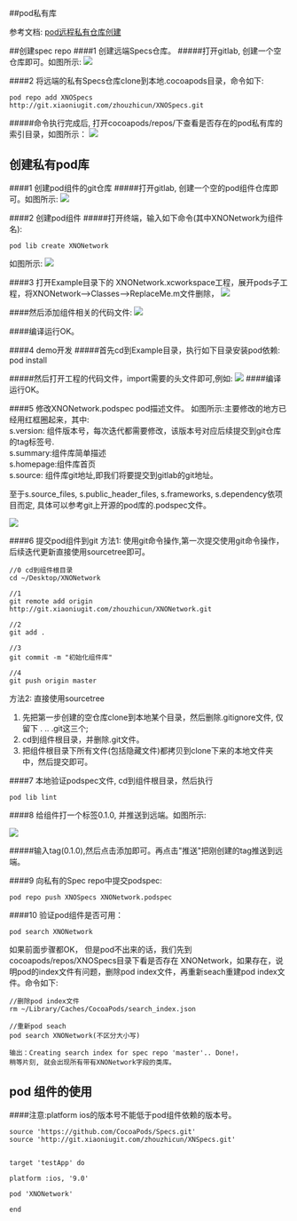 ##pod私有库

参考文档: [pod远程私有仓库创建](http://www.jianshu.com/p/7cc943ec8a18)

##创建spec repo
####1 创建远端Specs仓库。
#####打开gitlab, 创建一个空仓库即可。如图所示:
![](./image/pod_create_specs.png)

####2 将远端的私有Specs仓库clone到本地.cocoapods目录，命令如下:

	pod repo add XNOSpecs http://git.xiaoniugit.com/zhouzhicun/XNOSpecs.git
	
#####命令执行完成后, 打开cocoapods/repos/下查看是否存在的pod私有库的索引目录，如图所示：
![](./image/pod_add_specs.png)


## 创建私有pod库
####1 创建pod组件的git仓库
#####打开gitlab, 创建一个空的pod组件仓库即可。如图所示:
![](./image/Component_create_project.png)

####2 创建pod组件
#####打开终端，输入如下命令(其中XNONetwork为组件名):
	
	pod lib create XNONetwork 

如图所示:
![](./image/component_create_0.png)



####3 打开Example目录下的 XNONetwork.xcworkspace工程，展开pods子工程，将XNONetwork-->Classes-->ReplaceMe.m文件删除，
![](./image/component_create_1.png)

####然后添加组件相关的代码文件:
![](./image/component_create_2.png)

####编译运行OK。


####4 demo开发
#####首先cd到Example目录，执行如下目录安装pod依赖:
	pod install

#####然后打开工程的代码文件，import需要的头文件即可,例如:
![](./image/component_create_3.png)
####编译运行OK。



####5 修改XNONetwork.podspec pod描述文件。
如图所示:主要修改的地方已经用红框圈起来，其中:        
s.version: 组件版本号，每次迭代都需要修改，该版本号对应后续提交到git仓库的tag标签号.     
s.summary:组件库简单描述       
s.homepage:组件库首页        
s.source: 组件库git地址,即我们将要提交到gitlab的git地址。        

至于s.source\_files, s.public\_header\_files, s.frameworks, s.dependency依项目而定, 具体可以参考git上开源的pod库的.podspec文件。

![](./image/component_create_4.png)


####6 提交pod组件到git
方法1: 使用git命令操作,第一次提交使用git命令操作，后续迭代更新直接使用sourcetree即可。
	
	//0 cd到组件根目录
	cd ~/Desktop/XNONetwork

	//1
	git remote add origin http://git.xiaoniugit.com/zhouzhicun/XNONetwork.git
	
	//2
	git add .
	
	//3
	git commit -m "初始化组件库"
	
	//4
	git push origin master
	
方法2: 直接使用sourcetree
1. 先把第一步创建的空仓库clone到本地某个目录，然后删除.gitignore文件, 仅留下 . .. .git这三个;   
2. cd到组件根目录，并删除.git文件。
3. 把组件根目录下所有文件(包括隐藏文件)都拷贝到clone下来的本地文件夹中，然后提交即可。







####7 本地验证podspec文件, cd到组件根目录，然后执行
	
	pod lib lint


####8 给组件打一个标签0.1.0, 并推送到远端。如图所示:

![](./image/component_create_5.png)

#####输入tag(0.1.0),然后点击添加即可。再点击"推送"把刚创建的tag推送到远端。 

####9 向私有的Spec repo中提交podspec:

	pod repo push XNOSpecs XNONetwork.podspec 
	

####10 验证pod组件是否可用：

	pod search XNONetwork

如果前面步骤都OK， 但是pod不出来的话，我们先到cocoapods/repos/XNOSpecs目录下看是否存在 XNONetwork，如果存在，说明pod的index文件有问题，删除pod index文件，再重新seach重建pod index文件。命令如下:

	//删除pod index文件
	rm ~/Library/Caches/CocoaPods/search_index.json
	
	//重新pod seach
	pod search XNONetwork(不区分大小写)
	
	输出：Creating search index for spec repo 'master'.. Done!，
	稍等片刻, 就会出现所有带有XNONetwork字段的类库。

	

## pod 组件的使用

####注意:platform ios的版本号不能低于pod组件依赖的版本号。

	source 'https://github.com/CocoaPods/Specs.git'
	source 'http://git.xiaoniugit.com/zhouzhicun/XNSpecs.git'
	
	
	target 'testApp' do
	
	platform :ios, '9.0'
	
	pod 'XNONetwork'
	
	end





